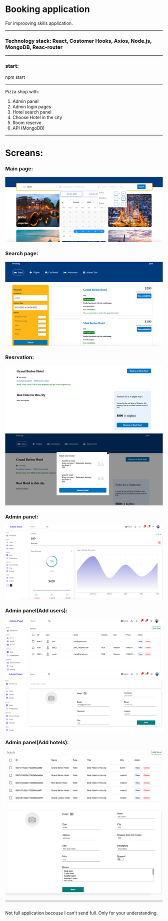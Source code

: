# Booking application
For improoving skills application.
____
### Technology stack: React, Costomer Hooks, Axios, Node.js, MongoDB, Reac-router
___
### start:
npm start
___
Pizza shop with:
1. Admin panel
2. Admin login pages
3. Hotel search panel
4. Choose Hotel in the city
5. Room reserve
6. API (MongoDB)

___

# Screans:

### Main page:
![](Screans/main_page_2.png)
### Search page:
![](Screans/search.png)
### Resrvation:
![](Screans/reserve.png)
![](Screans/reserver_room.png)
### Admin panel:
![](Screans/Admin_panel_main.png)
### Admin panel(Add users):
![](Screans/admin_users_1.png)
![](Screans/admin_users_2.png)
### Admin panel(Add hotels):
![](Screans/admin_hotels.png)
![](Screans/add_hotel.png)

___
##
Not full application becouse I can't send full. Only for your understanding.